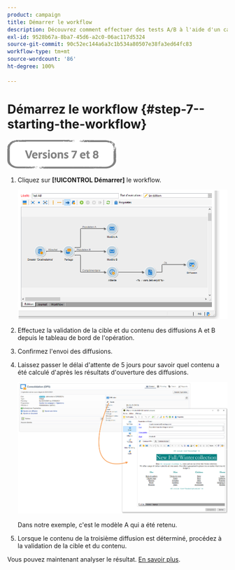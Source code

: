 ```yaml
---
product: campaign
title: Démarrer le workflow
description: Découvrez comment effectuer des tests A/B à l'aide d'un cas d'utilisation spécifique
exl-id: 9528b67a-8ba7-45d6-a2c0-06ac117d5324
source-git-commit: 90c52ec144a6a3c1b534a80507e38fa3ed64fc83
workflow-type: tm+mt
source-wordcount: '86'
ht-degree: 100%

---
```


# Démarrez le workflow {#step-7--starting-the-workflow}

![](../../assets/common.svg)

1. Cliquez sur **[!UICONTROL Démarrer]** le workflow.

   ![](assets/use_case_abtesting_startwkfl_001.png)

1. Effectuez la validation de la cible et du contenu des diffusions A et B depuis le tableau de bord de l&#39;opération.
1. Confirmez l&#39;envoi des diffusions.
1. Laissez passer le délai d&#39;attente de 5 jours pour savoir quel contenu a été calculé d&#39;après les résultats d&#39;ouverture des diffusions.

   ![](assets/use_case_abtesting_startwkfl_002.png)

   Dans notre exemple, c&#39;est le modèle A qui a été retenu.

1. Lorsque le contenu de la troisième diffusion est déterminé, procédez à la validation de la cible et du contenu.

Vous pouvez maintenant analyser le résultat. [En savoir plus](a-b-testing-uc-analyzing.md).
